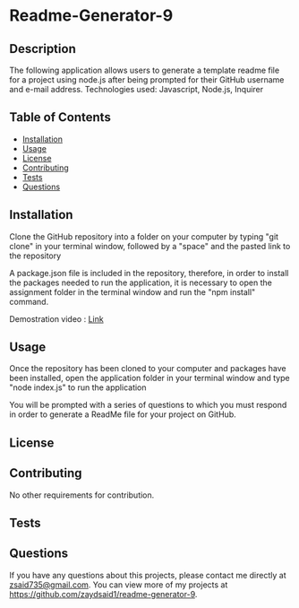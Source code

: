 # Readme-Generator-9

## Description

The following application allows users to generate a template readme file for a project using node.js after being prompted for their GitHub username and e-mail address. Technologies used: Javascript, Node.js, Inquirer

## Table of Contents

- [Installation](#installation)
- [Usage](#usage)
- [License](#license)
- [Contributing](#contributing)
- [Tests](#tests)
- [Questions](#questions)

## Installation

Clone the GitHub repository into a folder on your computer by typing "git clone" in your terminal window, followed by a "space" and the pasted link to the repository

A package.json file is included in the repository, therefore, in order to install the packages needed to run the application, it is necessary to open the assignment folder in the terminal window and run the "npm install" command.

Demostration video : [Link](./Assets/Screen%20Recording%202023-03-12%20at%2005.20.20.mov)

## Usage

Once the repository has been cloned to your computer and packages have been installed, open the application folder in your terminal window and type "node index.js" to run the application

You will be prompted with a series of questions to which you must respond in order to generate a ReadMe file for your project on GitHub.

## License

## Contributing

No other requirements for contribution.

## Tests

## Questions

If you have any questions about this projects, please contact me directly at zsaid735@gmail.com. You can view more of my projects at https://github.com/zaydsaid1/readme-generator-9.